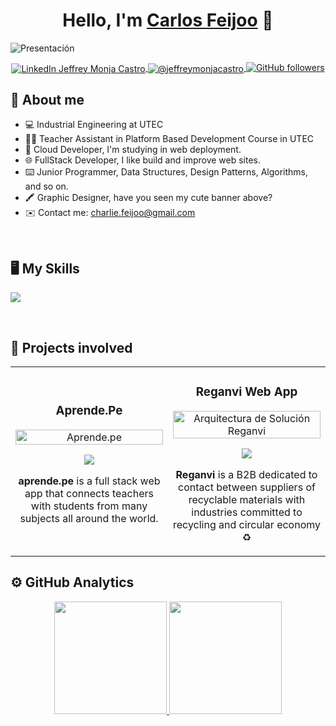 <div align="center">
  <h1 align="center">Hello, I'm <a href="https://github.com/ElChale">Carlos Feijoo</a> 👋</h1>
</div>
<img src="https://media.licdn.com/dms/image/D4E16AQHYuEFnY1GsXw/profile-displaybackgroundimage-shrink_350_1400/0/1686002020868?e=1719446400&v=beta&t=n_Lq3QIve6UP6vkSo-2Lks1vcM8Me5GkR7ELyEgSkJ8" alt="Presentación">

<p align="center">
  <a href="https://www.linkedin.com/in/carlos-feijoo/" target="blank">
    <img align="center" src="https://img.shields.io/badge/LinkedIn-0077B5?style=for-the-badge&logo=linkedin&logoColor=white" alt="LinkedIn Jeffrey Monja Castro"/>
  </a>

  <a href = "mailto:charlie.feijoo@gmail.com" target="blank">
    <img align="center" src="https://img.shields.io/badge/Gmail-D14836?style=for-the-badge&logo=gmail&logoColor=white" alt="@jeffreymonjacastro"/>
  </a>
  
  <a href="https://github.com/ElChale"> 
    <img alt="GitHub followers" src="https://img.shields.io/github/followers/jeffreymonjacastro">
  </a>
</p>

## 💁 About me
- 💻 Industrial Engineering at UTEC
- 👨‍🏫 Teacher Assistant in Platform Based Development Course in UTEC
- 🚀 Cloud Developer, I'm studying in web deployment.
- 🌐 FullStack Developer, I like build and improve web sites.
- ⌨️ Junior Programmer, Data Structures, Design Patterns, Algorithms, and so on.
- 🖍️ Graphic Designer, have you seen my cute banner above?
- ✉️ Contact me: <a href="mailto:charlie.feijoo@gmail.com" target="blank">charlie.feijoo@gmail.com </a>
<br>

## 🖥️ My Skills
<p align="left">
  <a href="https://skillicons.dev">
    <img src="https://skillicons.dev/icons?i=aws,py,html,css,tailwind,js,nodejs,react,django,postgres,git,github,vscode,bash,nextjs,java,julia,r"/>
  </a>
</p>
<br>

## 🚀 Projects involved
<table>
  <tr>
    <td width="50%">
      <h3 align="center">Aprende.Pe</h3>
      <div align="center">                                       
        <a href="https://github.com/ElChale/aprende-pe-react-frontend/" target="_blank">
          <img src="https://imgur.com/a/VecbLxU" width="100%" alt="Aprende.pe">
        </a>
        <p>
          <a href="" target="_blank">
            <img src="https://img.shields.io/badge/CÓDIGO-820611?style=for-the-badge&logo=github&logoColor=black">
          </a>
        </p>
        <p><b>aprende.pe</b> is a full stack web app that connects teachers with students from many subjects all around the world. </p>
      </div>                                                             
    </td>
    <td width="50%">
      <h3 align="center">Reganvi Web App</h3>
      <div align="center">
        <a href="https://github.com/ElChale/Reganvi-Web-App" target="_blank">
          <img src="https://i.imgur.com/1HHPiBD.png" width="100%" alt="Arquitectura de Solución Reganvi">
        </a>
        <p>
          <a href="https://github.com/ElChale/Reganvi-Web-App" target="_blank">
            <img src="https://img.shields.io/badge/CÓDIGO-820611?style=for-the-badge&logo=github&logoColor=black">
          </a>
        </p>
        <p><b>Reganvi</b> is a B2B dedicated to contact between suppliers of recyclable materials with industries committed to recycling and circular economy ♻️ </p>
      </div>                                                                                          
    </td>
    
  </tr>
</table>

## ⚙️ GitHub Analytics

<p align="center">
<a href="https://github.com/ElChale">
  <img height="180em" src="https://github-readme-stats-eight-theta.vercel.app/api?username=ElChale&show_icons=true&theme=algolia&include_all_commits=true&count_private=true"/>
  <img height="180em" src="https://github-readme-stats-eight-theta.vercel.app/api/top-langs/?username=ElChale&layout=compact&langs_count=8&theme=algolia"/>
</a>
</p>
